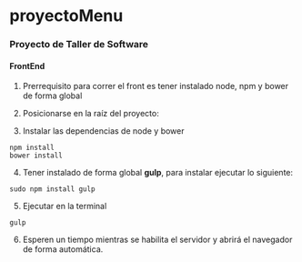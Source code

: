 # proyectoMenu
### Proyecto de Taller de Software

#### FrontEnd
1. Prerrequisito para correr el front es tener instalado node, npm y bower de forma global

2. Posicionarse en la raíz del proyecto:

3. Instalar las dependencias de node y bower  
```
npm install  
bower install
```

4. Tener instalado de forma global **gulp**, para instalar ejecutar lo siguiente:  
```
sudo npm install gulp
```

5. Ejecutar en la terminal
```
gulp
```

6. Esperen un tiempo mientras se habilita el servidor y abrirá el navegador de forma automática.

